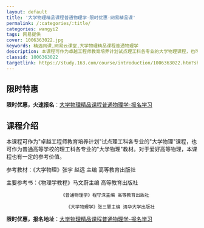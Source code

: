 ```yaml
---
layout: default
title: '大学物理精品课程普通物理学-限时优惠-网易精品课'
permalink: /:categories/:title/
categories: wangyi2
tags: 网易提供
cover: 1006363022.jpg
keywords: 精选网课,网易云课堂,大学物理精品课程普通物理学
description: 本课程可作为卓越工程师教育培养计划试点理工科各专业的大学物理课程，也可作为普通高等学校的理工科各专业的大学物理教材。对于
classid: 1006363022
targetlink: https://study.163.com/course/introduction/1006363022.htm?share=1&shareId=1025206652&utm_campaign=share&utm_medium=iphoneShare&utm_source=&utm_u=1025206652
---
```


## 限时特惠

**限时优惠，火速报名**：[大学物理精品课程普通物理学-报名学习](https://study.163.com/course/introduction/1006363022.htm?share=1&shareId=1025206652&utm_campaign=share&utm_medium=iphoneShare&utm_source=&utm_u=1025206652)

## 课程介绍

本课程可作为"卓越工程师教育培养计划"试点理工科各专业的"大学物理"课程，也可作为普通高等学校的理工科各专业的"大学物理"教材。对于爱好高等物理，本课程也有一定的参考价值。

参考教材：《大学物理》张宇 赵远 主编 高等教育出版社

主要参考书：《物理学教程》马文蔚主编 高等教育出版社

                        《普通物理学》程守洙主编 高等教育出版社

                          《大学物理学》张三慧主编 清华大学出版社

**限时优惠，报名地址**：[大学物理精品课程普通物理学-报名学习](https://study.163.com/course/introduction/1006363022.htm?share=1&shareId=1025206652&utm_campaign=share&utm_medium=iphoneShare&utm_source=&utm_u=1025206652)

